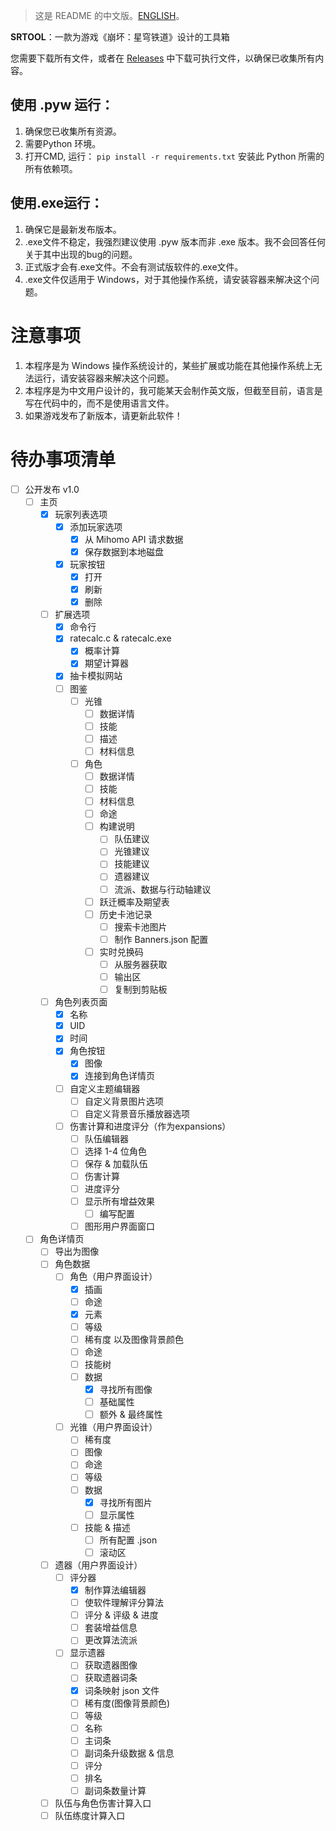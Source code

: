 > 这是  README  的中文版。[ENGLISH](./README.en.md)。

**SRTOOL**：一款为游戏《崩坏：星穹铁道》设计的工具箱

您需要下载所有文件，或者在  [Releases](https://github.com/Bugstudios/srtool/releases)  中下载可执行文件，以确保已收集所有内容。

## 使用 .pyw 运行：

1.  确保您已收集所有资源。
2.  需要Python 环境。
3.  打开CMD, 运行：
    `pip install -r requirements.txt`
    安装此 Python 所需的所有依赖项。

## 使用.exe运行：

1.  确保它是最新发布版本。
2.  .exe文件不稳定，我强烈建议使用 .pyw 版本而非 .exe 版本。我不会回答任何关于其中出现的bug的问题。
3.  正式版才会有.exe文件。不会有测试版软件的.exe文件。
4.  .exe文件仅适用于 Windows，对于其他操作系统，请安装容器来解决这个问题。

# 注意事项

1.  本程序是为 Windows 操作系统设计的，某些扩展或功能在其他操作系统上无法运行，请安装容器来解决这个问题。
2.  本程序是为中文用户设计的，我可能某天会制作英文版，但截至目前，语言是写在代码中的，而不是使用语言文件。
3.  如果游戏发布了新版本，请更新此软件！



# 待办事项清单

- [ ] 公开发布 v1.0
  - [ ] 主页
    - [x] 玩家列表选项
      - [x] 添加玩家选项
        - [x] 从 Mihomo API 请求数据
        - [x] 保存数据到本地磁盘
      - [x] 玩家按钮
        - [x] 打开
        - [x] 刷新
        - [x] 删除
    - [ ] 扩展选项
      - [x] 命令行
      - [x] ratecalc.c & ratecalc.exe
        - [x] 概率计算
        - [x] 期望计算器
      - [x] 抽卡模拟网站
      - [ ] 图鉴
        - [ ] 光锥
          - [ ] 数据详情
          - [ ] 技能
          - [ ] 描述
          - [ ] 材料信息
        - [ ] 角色
          - [ ] 数据详情
          - [ ] 技能
          - [ ] 材料信息
          - [ ] 命途
          - [ ] 构建说明
            - [ ] 队伍建议
            - [ ] 光锥建议
            - [ ] 技能建议
            - [ ] 遗器建议
            - [ ] 流派、数据与行动轴建议
          - [ ] 跃迁概率及期望表
          - [ ] 历史卡池记录
            - [ ] 搜索卡池图片
            - [ ] 制作 Banners.json 配置
          - [ ] 实时兑换码
            - [ ] 从服务器获取
            - [ ] 输出区
            - [ ] 复制到剪贴板
    - [ ] 角色列表页面
      - [x] 名称
      - [x] UID
      - [x] 时间
      - [x] 角色按钮
        - [x] 图像
        - [x] 连接到角色详情页
      - [ ] 自定义主题编辑器
        - [ ] 自定义背景图片选项
        - [ ] 自定义背景音乐播放器选项
      - [ ] 伤害计算和进度评分（作为expansions）
        - [ ] 队伍编辑器
        - [ ] 选择 1-4 位角色
        - [ ] 保存 & 加载队伍
        - [ ] 伤害计算
        - [ ] 进度评分
        - [ ] 显示所有增益效果
          - [ ] 编写配置
        - [ ] 图形用户界面窗口
  - [ ] 角色详情页
    - [ ] 导出为图像
    - [ ] 角色数据
      - [ ] 角色（用户界面设计）
        - [x] 插画
        - [ ] 命途
        - [x] 元素
        - [ ] 等级
        - [ ] 稀有度 以及图像背景颜色
        - [ ] 命途
        - [ ] 技能树
        - [ ] 数据
          - [x] 寻找所有图像
          - [ ] 基础属性
          - [ ] 额外 & 最终属性
      - [ ] 光锥（用户界面设计）
        - [ ] 稀有度
        - [ ] 图像
        - [ ] 命途
        - [ ] 等级
        - [ ] 数据
          - [x] 寻找所有图片
          - [ ] 显示属性
        - [ ] 技能 & 描述
          - [ ] 所有配置 .json
          - [ ] 滚动区
     - [ ] 遗器（用户界面设计）
       - [ ] 评分器
         - [x] 制作算法编辑器
         - [ ] 使软件理解评分算法
         - [ ] 评分 & 评级 & 进度
         - [ ] 套装增益信息
         - [ ] 更改算法流派
       - [ ] 显示遗器
         - [ ] 获取遗器图像
         - [ ] 获取遗器词条
         - [x] 词条映射 json 文件
         - [ ] 稀有度(图像背景颜色)
         - [ ] 等级
         - [ ] 名称
         - [ ] 主词条
         - [ ] 副词条升级数据 & 信息
         - [ ] 评分
         - [ ] 排名
         - [ ] 副词条数量计算
      - [ ] 队伍与角色伤害计算入口
      - [ ] 队伍练度计算入口

